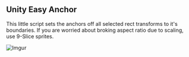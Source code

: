 ## Unity Easy Anchor
This little script sets the anchors off all selected rect transforms to it's boundaries.
If you are worried about broking aspect ratio due to scaling, use 9-Slice sprites.

![Imgur](https://i.imgur.com/57qpK8T.gif)
